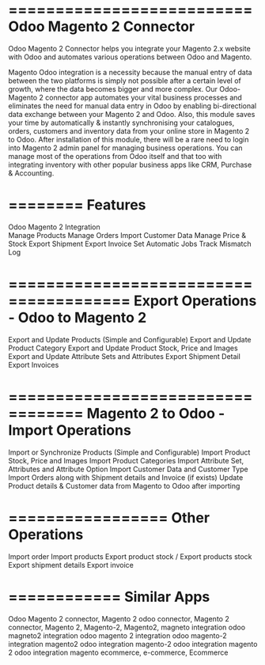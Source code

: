==========================
Odoo Magento 2 Connector
==========================
Odoo Magento 2 Connector helps you integrate your Magento 2.x website with Odoo and automates various operations between Odoo and Magento.

Magento Odoo integration is a necessity because the manual entry of data between the two platforms is simply not possible after a certain level of growth, where the data becomes bigger and more complex. Our Odoo-Magento 2 connector app automates your vital business processes and eliminates the need for manual data entry in Odoo by enabling bi-directional data exchange between your Magento 2 and Odoo. Also, this module saves your time by automatically & instantly synchronising your catalogues, orders, customers and inventory data from your online store in Magento 2 to Odoo. After installation of this module, there will be a rare need to login into Magento 2 admin panel for managing business operations. You can manage most of the operations from Odoo itself and that too with integrating inventory with other popular business apps like CRM, Purchase & Accounting.

========
Features
========
Odoo Magento 2 Integration    
Manage Products
Manage Orders
Import Customer Data
Manage Price & Stock
Export Shipment
Export Invoice
Set Automatic Jobs
Track Mismatch Log


=======================================
Export Operations - Odoo to Magento 2
=======================================
Export and Update Products (Simple and Configurable)
Export and Update Product Category
Export and Update Product Stock, Price and Images
Export and Update Attribute Sets and Attributes
Export Shipment Detail
Export Invoices

==================================
Magento 2 to Odoo - Import Operations
==================================
Import or Synchronize Products (Simple and Configurable)
Import Product Stock, Price and Images
Import Product Categories
Import Attribute Set, Attributes and Attribute Option
Import Customer Data and Customer Type
Import Orders along with Shipment details and Invoice (if exists)
Update Product details & Customer data from Magento to Odoo after importing

=================
Other Operations
=================
Import order 
Import products
Export product stock / Export products stock
Export shipment details 
Export invoice

============
Similar Apps
============

Odoo Magento 2 connector, Magento 2 odoo connector, Magento 2 connector, Magento 2, Magento-2, Magento2, magneto integration
odoo magneto2 integration
odoo magento 2 integration
odoo magento-2 integration
magento2 odoo integration
magento-2 odoo integration
magento 2 odoo integration
magento ecommerce, e-commerce, Ecommerce


